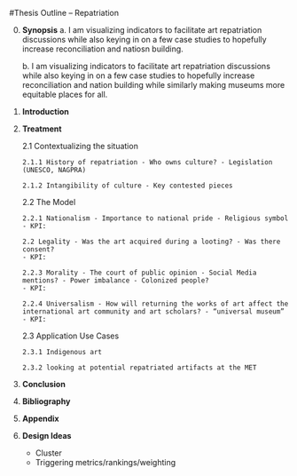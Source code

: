 #Thesis Outline – Repatriation

0.  **Synopsis**
    a. I am visualizing indicators to facilitate art repatriation discussions while also keying in on a few case studies to hopefully increase reconciliation and natiosn building.

    b. I am visualizing indicators to facilitate art repatriation discussions while also keying in on a few case studies to hopefully increase reconciliation and nation building while similarly making museums more equitable places for all.

1.  **Introduction**
1.  **Treatment**

    2.1 Contextualizing the situation

        2.1.1 History of repatriation - Who owns culture? - Legislation (UNESCO, NAGPRA)

        2.1.2 Intangibility of culture - Key contested pieces

    2.2 The Model

        2.2.1 Nationalism - Importance to national pride - Religious symbol
        - KPI:

        2.2 Legality - Was the art acquired during a looting? - Was there consent?
        - KPI:

        2.2.3 Morality - The court of public opinion - Social Media mentions? - Power imbalance - Colonized people?
        - KPI:

        2.2.4 Universalism - How will returning the works of art affect the international art community and art scholars? - “universal museum”
        - KPI:

    2.3 Application Use Cases

        2.3.1 Indigenous art

        2.3.2 looking at potential repatriated artifacts at the MET

1.  **Conclusion**
1.  **Bibliography**
1.  **Appendix**
1.  **Design Ideas**
    - Cluster
    - Triggering metrics/rankings/weighting
